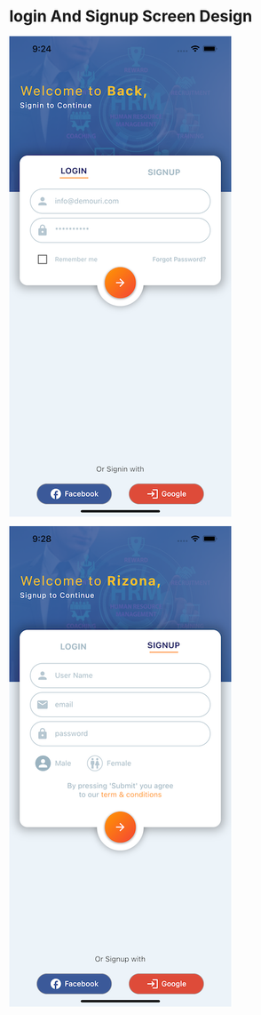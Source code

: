 # login And Signup Screen Design

![Login Screen](https://raw.githubusercontent.com/AmanUllahAkhand/login/master/ScreenShort/login.png)


![Signup Screen](https://raw.githubusercontent.com/AmanUllahAkhand/login/master/ScreenShort/signup.png)



